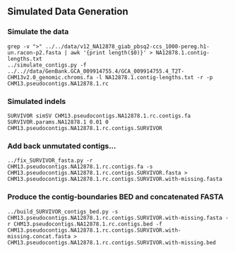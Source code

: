 ## Simulated Data Generation

### Simulate the data
```
grep -v ">" ../../data/v12_NA12878_giab_pbsq2-ccs_1000-pereg.h1-un.racon-p2.fasta | awk '{print length($0)}' > NA12878.1.contig-lengths.txt
../simulate_contigs.py -f ../..//data/GenBank.GCA_009914755.4/GCA_009914755.4_T2T-CHM13v2.0_genomic.chroms.fa -l NA12878.1.contig-lengths.txt -r -p CHM13.pseudocontigs.NA12878.1.rc
```

### Simulated indels
```
SURVIVOR simSV CHM13.pseudocontigs.NA12878.1.rc.contigs.fa SURVIVOR.params.NA12878.1 0.01 0 CHM13.pseudocontigs.NA12878.1.rc.contigs.SURVIVOR
```

### Add back unmutated contigs...
```
../fix_SURVIVOR_fasta.py -r CHM13.pseudocontigs.NA12878.1.rc.contigs.fa -s CHM13.pseudocontigs.NA12878.1.rc.contigs.SURVIVOR.fasta > CHM13.pseudocontigs.NA12878.1.rc.contigs.SURVIVOR.with-missing.fasta
```

### Produce the contig-boundaries BED and concatenated FASTA
```
../build_SURVIVOR_contigs_bed.py -s CHM13.pseudocontigs.NA12878.1.rc.contigs.SURVIVOR.with-missing.fasta -r CHM13.pseudocontigs.NA12878.1.rc.contigs.bed -f CHM13.pseudocontigs.NA12878.1.rc.contigs.SURVIVOR.with-missing.concat.fasta > CHM13.pseudocontigs.NA12878.1.rc.contigs.SURVIVOR.with-missing.bed
```

